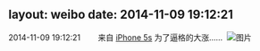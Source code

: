 layout: weibo
date: 2014-11-09 19:12:21
---
<meta name="referrer" content="no-referrer" />

2014-11-09 19:12:21  &nbsp;&nbsp;&nbsp;&nbsp;&nbsp;&nbsp; 来自 <a href="sinaweibo://customweibosource" rel="nofollow">iPhone 5s</a>
为了逼格的大涨…… ​​​
![图片](https://ww4.sinaimg.cn/large/6d2a6003jw1em4yi5oq8dj218g0xcnn6.jpg)
